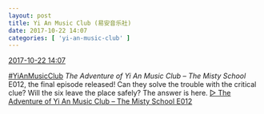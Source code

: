 ```yaml
---
layout: post
title: Yi An Music Club (易安音乐社)
date: 2017-10-22 14:07
categories: [ 'yi-an-music-club' ]
---
```


<div class="weibo-info">
  <a href="http://weibo.com/6094546964/FrxVwC4Kl">2017-10-22 14:07</a>
</div>

[#YiAnMusicClub](http://weibo.com/p/100808beae2e3e05b17b64f63ebedca39f19b2/super_index) *The Adventure of Yi An Music Club – The Misty School* E012, the final episode released! Can they solve the trouble with the critical clue? Will the six leave the place safely? The answer is here. [▷ The Adventure of Yi An Music Club – The Misty School E012](http://www.ximalaya.com/78339006/sound/55342022/)
